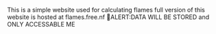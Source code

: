 This is a simple website used for calculating flames 
full version of this website is hosted at flames.free.nf
🔴ALERT:DATA WILL BE STORED and ONLY ACCESSABLE ME

